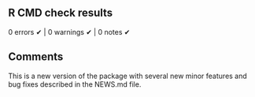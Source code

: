 ## R CMD check results

0 errors ✔ | 0 warnings ✔ | 0 notes ✔

## Comments

This is a new version of the package with several new minor features and bug fixes described in the NEWS.md file.
